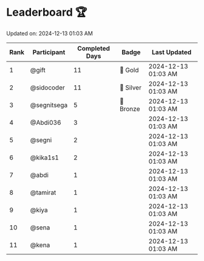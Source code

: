 # Leaderboard 🏆

Updated on: 2024-12-13 01:03 AM

| Rank | Participant       | Completed Days | Badge      | Last Updated         |
|------|-------------------|----------------|------------|----------------------|
| 1    | @gift             | 11             | 🏅 Gold     | 2024-12-13 01:03 AM |
| 2    | @sidocoder        | 11             | 🥈 Silver   | 2024-12-13 01:03 AM |
| 3    | @segnitsega       | 5              | 🥉 Bronze   | 2024-12-13 01:03 AM |
| 4    | @Abdi036          | 3              |            | 2024-12-13 01:03 AM |
| 5    | @segni            | 2              |            | 2024-12-13 01:03 AM |
| 6    | @kika1s1          | 2              |            | 2024-12-13 01:03 AM |
| 7    | @abdi             | 1              |            | 2024-12-13 01:03 AM |
| 8    | @tamirat          | 1              |            | 2024-12-13 01:03 AM |
| 9    | @kiya             | 1              |            | 2024-12-13 01:03 AM |
| 10   | @sena             | 1              |            | 2024-12-13 01:03 AM |
| 11   | @kena             | 1              |            | 2024-12-13 01:03 AM |
